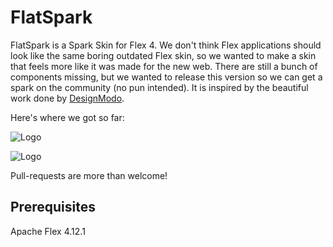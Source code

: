 # FlatSpark

FlatSpark is a Spark Skin for Flex 4. We don't think Flex applications should look like the same boring outdated Flex skin, so we wanted to make a skin that feels more like it was made for the new web. There are still a bunch of components missing, but we wanted to release this version so we can get a spark on the community (no pun intended).
It is inspired by the beautiful work done by [DesignModo](http://designmodo.github.io/Flat-UI/).

Here's where we got so far:
<p><img src="https://github.com/akamud/FlatSpark/master/sample.png" alt="Logo" style="max-width:100%;" /></p>
<p><img src="https://github.com/akamud/FlatSpark/master/sample2.png" alt="Logo" style="max-width:100%;" /></p>

Pull-requests are more than welcome!

## Prerequisites
Apache Flex 4.12.1